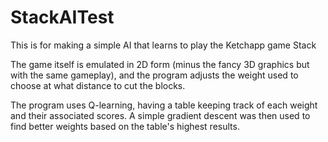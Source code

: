 # StackAITest

This is for making a simple AI that learns to play the Ketchapp game Stack

The game itself is emulated in 2D form (minus the fancy 3D graphics but with the same gameplay), and the program adjusts the weight used to choose at what distance to cut the blocks.

The program uses Q-learning, having a table keeping track of each weight and their associated scores. A simple gradient descent was then used to find better weights based on the table's highest results.
